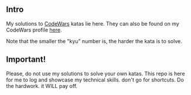 ## Intro

My solutions to [CodeWars](https://www.codewars.com/) katas lie here. They can also be found on my CodeWars profile [here](https://www.codewars.com/users/spicyboi).

Note that the smaller the "kyu" number is,  the harder the kata is to solve.

## Important!

Please, do not use my solutions to solve your own katas. This repo is here for me to log and showcase my technical skills. don't go for shortcuts. Do the hardwork. it WILL pay off.
